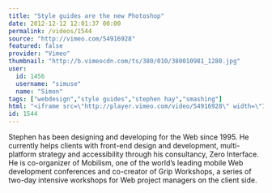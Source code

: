 ```yaml
---
title: "Style guides are the new Photoshop"
date: 2012-12-12 12:01:37 00:00
permalink: /videos/1544
source: "http://vimeo.com/54916928"
featured: false
provider: "Vimeo"
thumbnail: "http://b.vimeocdn.com/ts/380/010/380010981_1280.jpg"
user:
  id: 1456
  username: "simuse"
  name: "Simon"
tags: ["webdesign","style guides","stephen hay","smashing"]
html: "<iframe src=\"http://player.vimeo.com/video/54916928\" width=\"1280\" height=\"720\" frameborder=\"0\" webkitAllowFullScreen mozallowfullscreen allowFullScreen></iframe>"
id: 1544
---
```


Stephen has been designing and developing for the Web since 1995. He currently helps clients with front-end design and development, multi-platform strategy and accessibility through his consultancy, Zero Interface. He is co-organizer of Mobilism, one of the world’s leading mobile Web development conferences and co-creator of Grip Workshops, a series of two-day intensive workshops for Web project managers on the client side.